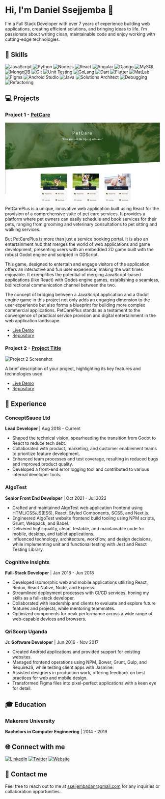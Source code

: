 # Hi, I'm Daniel Ssejjemba 👋

I'm a Full Stack Developer with over 7 years of experience building web applications, creating efficient solutions, and bringing ideas to life. I'm passionate about writing clean, maintainable code and enjoy working with cutting-edge technologies.

## 🚀 Skills

![JavaScript](https://img.shields.io/badge/JavaScript-blue?style=flat-square&logo=javascript&logoColor=white)
![Python](https://img.shields.io/badge/Python-blue?style=flat-square&logo=python&logoColor=white)
![Node.js](https://img.shields.io/badge/Node.js-blue?style=flat-square&logo=node.js&logoColor=white)
![React](https://img.shields.io/badge/React-blue?style=flat-square&logo=react&logoColor=white)
![Angular](https://img.shields.io/badge/Angular-blue?style=flat-square&logo=angular&logoColor=white)
![Django](https://img.shields.io/badge/Django-blue?style=flat-square&logo=django&logoColor=white)
![MySQL](https://img.shields.io/badge/MySQL-blue?style=flat-square&logo=mysql&logoColor=white)
![MongoDB](https://img.shields.io/badge/MongoDB-blue?style=flat-square&logo=mongodb&logoColor=white)
![Git](https://img.shields.io/badge/Git-blue?style=flat-square&logo=git&logoColor=white)
![Unit Testing](https://img.shields.io/badge/Unit_Testing-green?style=flat-square&logo=checkmarx&logoColor=white)
![GoLang](https://img.shields.io/badge/GoLang-blue?style=flat-square&logo=go&logoColor=white)
![Dart](https://img.shields.io/badge/Dart-blue?style=flat-square&logo=dart&logoColor=white)
![Flutter](https://img.shields.io/badge/Flutter-blue?style=flat-square&logo=flutter&logoColor=white)
![MatLab](https://img.shields.io/badge/MatLab-blue?style=flat-square&logo=mathworks&logoColor=white)
![Figma](https://img.shields.io/badge/Figma-blue?style=flat-square&logo=figma&logoColor=white)
![Android Studio](https://img.shields.io/badge/Android_Studio-blue?style=flat-square&logo=android-studio&logoColor=white)
![Java](https://img.shields.io/badge/Java-blue?style=flat-square&logo=java&logoColor=white)
![Solutions Architect](https://img.shields.io/badge/Solutions_Architect-green?style=flat-square&logo=aws&logoColor=white)
![Debugging](https://img.shields.io/badge/Debugging-green?style=flat-square&logo=gitpod&logoColor=white)
![Refactoring](https://img.shields.io/badge/Refactoring-green?style=flat-square&logo=sourcegraph&logoColor=white)

## 💻 Projects

### Project 1 - [PetCare](https://ssejjemba.github.io/ReactGodotMerge/dist/)

![Pet Care Screenshot](./assets/pet_care.png)

PetCarePlus is a unique, innovative web application built using React for the provision of a comprehensive suite of pet care services. It provides a platform where pet owners can easily schedule and book services for their pets, ranging from grooming and veterinary consultations to pet sitting and walking services.

But PetCarePlus is more than just a service booking portal. It is also an entertainment hub that merges the world of web applications and game development, presenting users with an embedded 2D game built with the robust Godot engine and scripted in GDScript.

This game, designed to entertain and engage visitors of the application, offers an interactive and fun user experience, making the wait times enjoyable. It exemplifies the potential of merging JavaScript-based applications (like React) with Godot-engine games, establishing a seamless, bidirectional communication channel between the two.

The concept of bridging between a JavaScript application and a Godot engine game in this project not only adds an engaging dimension to the user experience but also forms a blueprint for building more complex commercial applications. PetCarePlus stands as a testament to the convergence of practical service provision and digital entertainment in the web application landscape.

- [Live Demo](https://ssejjemba.github.io/ReactGodotMerge/dist/)
- [Repository](hhttps://github.com/ssejjemba/ReactGodotMerge)

### Project 2 - [Project Title](https://github.com/yourusername/project2)

![Project 2 Screenshot](path/to/project2-screenshot.png)

A brief description of your project, highlighting its key features and technologies used.

- [Live Demo](https://project2.example.com)
- [Repository](https://github.com/yourusername/project2)

## 🌟 Experience

### ConceptSauce Ltd

**Lead Developer** | Aug 2018 - Current

- Shaped the technical vision, spearheading the transition from Godot to React to reduce tech debt.
- Collaborated with product, marketing, and customer enablement teams to prioritize feature development.
- Enhanced team processes and test coverage, resulting in reduced bugs and improved product quality.
- Developed a front-end error logging tool and contributed to various internal developer tools.

### AlgoTest

**Senior Front End Developer** | Oct 2021 - Jul 2022

- Crafted and maintained AlgoTest web application frontend using HTML/CSS/JS(ES6), React, Styled Components, SCSS, and Next.js.
- Engineered AlgoTest website frontend build tooling using NPM scripts, Grunt, Webpack, and Babel.
- Delivered high-quality, clean, testable, and maintainable code for mobile, desktop, and tablet applications.
- Influenced technology, architecture, workflow, and design decisions, while implementing unit and functional testing with Jest and React Testing Library.

### Cognitive Insights

**Full-Stack Developer** | Jan 2018 - Jun 2018

- Developed isomorphic web and mobile applications utilizing React, Redux, React Native, Node, and Express.
- Streamlined deployment processes with CI/CD services, honing my skills as a full-stack developer.
- Collaborated with leadership and clients to evaluate and explore future features and projects, while mentoring teammates.
- Optimized components for peak performance across a wide range of web-capable devices and browsers.

### QriScorp Uganda

**Jr. Software Developer** | Jun 2016 - Nov 2017

- Created Android applications and provided support for existing websites.
- Managed frontend operations using NPM, Bower, Grunt, Gulp, and RequireJS, while testing client apps with Jasmine.
- Assisted designers in production work, offering feedback on best practices for web and mobile design.
- Transformed Figma files into pixel-perfect applications with a keen eye for detail.

## 🎓 Education

### Makerere University

**Bachelors in Computer Engineering** | 2014 - 2019

## 🌐 Connect with me

[![LinkedIn](https://img.shields.io/badge/LinkedIn-blue?style=flat-square&logo=linkedin&logoColor=white)](https://www.linkedin.com/in/daniel-ssejjemba)
[![Twitter](https://img.shields.io/badge/Twitter-blue?style=flat-square&logo=twitter&logoColor=white)](https://twitter.com/ssejjembadan)
[![Website](https://img.shields.io/badge/Website-blue?style=flat-square-square&logo=google-chrome&logoColor=white)](https://ssejjembadan.com/)

## 📩 Contact me

Feel free to reach out to me at ssejjembadan@gmail.com for any inquiries or collaboration opportunities.
